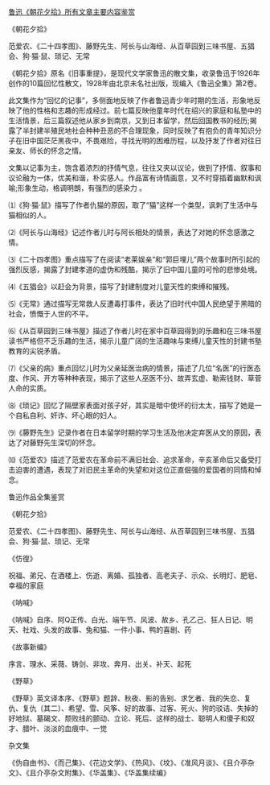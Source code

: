 [鲁迅《朝花夕拾》所有文章主要内容鉴赏](https://www.vrrw.net/wx/10118.html)

《朝花夕拾》

范爱农、《二十四孝图》、藤野先生、阿长与山海经、从百草园到三味书屋、五猖会、狗·猫·鼠、琐记、无常

《朝花夕拾》原名《旧事重提》，是现代文学家鲁迅的散文集，收录鲁迅于1926年创作的10篇回忆性散文，1928年由北京未名社出版，现编入《鲁迅全集》第2卷。

此文集作为“回忆的记事”，多侧面地反映了作者鲁迅青少年时期的生活，形象地反映了他的性格和志趣的形成经过。前七篇反映他童年时代在绍兴的家庭和私塾中的生活情景，后三篇叙述他从家乡到南京，又到日本留学，然后回国教书的经历;揭露了半封建半殖民地社会种种丑恶的不合理现象，同时反映了有抱负的青年知识分子在旧中国茫茫黑夜中，不畏艰险，寻找光明的困难历程，以及抒发了作者对往日亲友、师长的怀念之情。

文集以记事为主，饱含着浓烈的抒情气息，往往又夹以议论，做到了抒情、叙事和议论融为一体，优美和谐，朴实感人。作品富有诗情画意，又不时穿插着幽默和讽喻;形象生动，格调明朗，有强烈的感染力 。



⑴《狗·猫·鼠》描写了作者仇猫的原因，取了“猫”这样一个类型，讽刺了生活中与猫相似的人。

⑵《阿长与山海经》记述作者儿时与阿长相处的情景，表达了对她的怀念感激之情。

⑶《二十四孝图》重点描写了在阅读“老莱娱亲”和“郭巨埋儿”两个故事时所引起的强烈反感，揭露了封建孝道的虚伪和残酷，揭示了旧中国儿童的可怜的悲惨处境。

⑷《五猖会》以赶会为背景，描写了封建制度对儿童天性的束缚和摧残。

⑸《无常》通过描写无常救人反遭毒打事件，表达了旧时代中国人民绝望于黑暗的社会，愤慨于人世的不平。

⑹《从百草园到三味书屋》描述了作者儿时在家中百草园得到的乐趣和在三味书屋读书严格但不乏乐趣的生活，揭示儿童广阔的生活趣味与束缚儿童天性的封建书塾教育的尖锐矛盾。

⑺《父亲的病》重点回忆儿时为父亲延医治病的情景，描述了几位“名医”的行医态度、作风、开方等种种表现，揭示了这些人巫医不分、故弄玄虚、勒索钱财、草菅人命的实质。

⑻《琐记》回忆了隔壁家表面对孩子好，其实是暗中使坏的衍太太，描写了她是一个自私自利、奸诈、坏心眼的妇人。

⑼《藤野先生》记录作者在日本留学时期的学习生活及他决定弃医从文的原因，表达了对藤野先生深切的怀念。

⑽《范爱农》描述了范爱农在革命前不满旧社会、追求革命，辛亥革命后又备受打击迫害的遭遇，表现了对旧民主革命的失望和对这位正直倔强的爱国者的同情和悼念。

鲁迅作品全集鉴赏

《朝花夕拾》

范爱农、《二十四孝图》、藤野先生、阿长与山海经、从百草园到三味书屋、五猖会、狗·猫·鼠、琐记、无常

《仿徨》

祝福、弟兄、在酒楼上、伤逝、离婚、孤独者、高老夫子、示众、长明灯、肥皂、幸福的家庭

《呐喊》

《呐喊》自序、阿Q正传、白光、端午节、风波、故乡、孔乙己、狂人日记、明天、社戏、头发的故事、兔和猫、一件小事、鸭的喜剧、药

《故事新编》

序言、理水、采薇、铸剑、非攻、奔月、出关、补天、起死

《野草》

《野草》英文译本序、《野草》题辞、秋夜、影的告别、求乞者、我的失恋、复仇、复仇〔其二〕、希望、雪、风筝、好的故事、过客、死火、狗的驳诘、失掉的好地狱、墓碣文、颓败线的颤动、立论、死后、这样的战士、聪明人和傻子和奴才、腊叶、淡淡的血痕中、一觉

杂文集

《伪自由书》、《而己集》、《花边文学》、《热风》、《坟》、《准风月谈》、《且介亭杂文》、《且介亭杂文附集》、《华盖集》、《华盖集续编》

